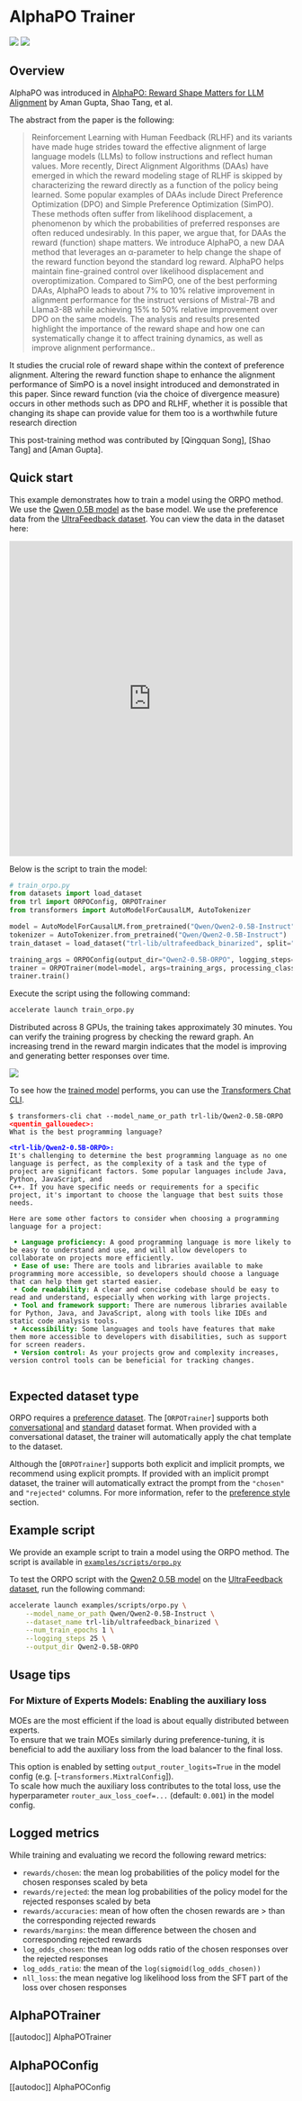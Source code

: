 # AlphaPO Trainer   

[![](https://img.shields.io/badge/All_models-ORPO-blue)](https://huggingface.co/models?other=orpo,trl) [![](https://img.shields.io/badge/smol_course-Chapter_2-yellow)](https://github.com/huggingface/smol-course/tree/main/2_preference_alignment)

## Overview

AlphaPO was introduced in [AlphaPO: Reward Shape Matters for LLM Alignment](https://icml.cc/virtual/2025/poster/45569) by Aman Gupta, Shao Tang, et al.

The abstract from the paper is the following:

> Reinforcement Learning with Human Feedback (RLHF) and its variants have made huge strides toward the effective alignment of large language models (LLMs) to follow instructions and reflect human values. More recently, Direct Alignment Algorithms (DAAs) have emerged in which the reward modeling stage of RLHF is skipped by characterizing the reward directly as a function of the policy being learned. Some popular examples of DAAs include Direct Preference Optimization (DPO) and Simple Preference Optimization (SimPO). These methods often suffer from likelihood displacement, a phenomenon by which the probabilities of preferred responses are often reduced undesirably. In this paper, we argue that, for DAAs the reward (function) shape matters. We introduce AlphaPO, a new DAA method that leverages an α-parameter to help change the shape of the reward function beyond the standard log reward. AlphaPO helps maintain fine-grained control over likelihood displacement and overoptimization. Compared to SimPO, one of the best performing DAAs, AlphaPO leads to about 7% to 10% relative improvement in alignment performance for the instruct versions of Mistral-7B and Llama3-8B while achieving 15% to 50% relative improvement over DPO on the same models. The analysis and results presented highlight the importance of the reward shape and how one can systematically change it to affect training dynamics, as well as improve alignment performance..

It studies the crucial role of reward shape within the context of preference alignment. Altering the reward function shape to enhance the alignment performance of SimPO is a novel insight introduced and demonstrated in this paper. Since reward function (via the choice of divergence measure) occurs in other methods such as DPO and RLHF, whether it is possible that changing its shape can provide value for them too is a worthwhile future research direction

This post-training method was contributed by [Qingquan Song], [Shao Tang] and [Aman Gupta].

## Quick start

This example demonstrates how to train a model using the ORPO method. We use the [Qwen 0.5B model](https://huggingface.co/Qwen/Qwen2-0.5B-Instruct) as the base model. We use the preference data from the [UltraFeedback dataset](https://huggingface.co/datasets/openbmb/UltraFeedback). You can view the data in the dataset here:

<iframe
  src="https://huggingface.co/datasets/trl-lib/ultrafeedback_binarized/embed/viewer/default/train?row=0"
  frameborder="0"
  width="100%"
  height="560px"
></iframe>

Below is the script to train the model:

```python
# train_orpo.py
from datasets import load_dataset
from trl import ORPOConfig, ORPOTrainer
from transformers import AutoModelForCausalLM, AutoTokenizer

model = AutoModelForCausalLM.from_pretrained("Qwen/Qwen2-0.5B-Instruct")
tokenizer = AutoTokenizer.from_pretrained("Qwen/Qwen2-0.5B-Instruct")
train_dataset = load_dataset("trl-lib/ultrafeedback_binarized", split="train")

training_args = ORPOConfig(output_dir="Qwen2-0.5B-ORPO", logging_steps=10)
trainer = ORPOTrainer(model=model, args=training_args, processing_class=tokenizer, train_dataset=train_dataset)
trainer.train()
```

Execute the script using the following command:

```bash
accelerate launch train_orpo.py
```

Distributed across 8 GPUs, the training takes approximately 30 minutes. You can verify the training progress by checking the reward graph. An increasing trend in the reward margin indicates that the model is improving and generating better responses over time.

![](https://huggingface.co/datasets/trl-lib/documentation-images/resolve/main/orpo-qwen2-reward-margin.png)

To see how the [trained model](https://huggingface.co/trl-lib/Qwen2-0.5B-ORPO) performs, you can use the [Transformers Chat CLI](https://huggingface.co/docs/transformers/quicktour#chat-with-text-generation-models).

<pre><code>$ transformers-cli chat --model_name_or_path trl-lib/Qwen2-0.5B-ORPO
<strong><span style="color: red;">&lt;quentin_gallouedec&gt;:</span></strong>
What is the best programming language?

<strong><span style="color: blue;">&lt;trl-lib/Qwen2-0.5B-ORPO&gt;:</span></strong>
It's challenging to determine the best programming language as no one language is perfect, as the complexity of a task and the type of project are significant factors. Some popular languages include Java, Python, JavaScript, and
C++. If you have specific needs or requirements for a specific project, it's important to choose the language that best suits those needs.                                                                                          

Here are some other factors to consider when choosing a programming language for a project:

 <strong><span style="color: green;">• Language proficiency:</span></strong> A good programming language is more likely to be easy to understand and use, and will allow developers to collaborate on projects more efficiently.                                     
 <strong><span style="color: green;">• Ease of use:</span></strong> There are tools and libraries available to make programming more accessible, so developers should choose a language that can help them get started easier.
 <strong><span style="color: green;">• Code readability:</span></strong> A clear and concise codebase should be easy to read and understand, especially when working with large projects.
 <strong><span style="color: green;">• Tool and framework support:</span></strong> There are numerous libraries available for Python, Java, and JavaScript, along with tools like IDEs and static code analysis tools.
 <strong><span style="color: green;">• Accessibility:</span></strong> Some languages and tools have features that make them more accessible to developers with disabilities, such as support for screen readers.
 <strong><span style="color: green;">• Version control:</span></strong> As your projects grow and complexity increases, version control tools can be beneficial for tracking changes.

</code></pre>

## Expected dataset type

ORPO requires a [preference dataset](dataset_formats#preference). The [`ORPOTrainer`] supports both [conversational](dataset_formats#conversational) and [standard](dataset_formats#standard) dataset format. When provided with a conversational dataset, the trainer will automatically apply the chat template to the dataset.

Although the [`ORPOTrainer`] supports both explicit and implicit prompts, we recommend using explicit prompts. If provided with an implicit prompt dataset, the trainer will automatically extract the prompt from the `"chosen"` and `"rejected"` columns. For more information, refer to the [preference style](dataset_formats#preference) section.

## Example script

We provide an example script to train a model using the ORPO method. The script is available in [`examples/scripts/orpo.py`](https://github.com/huggingface/trl/blob/main/examples/scripts/orpo.py)

To test the ORPO script with the [Qwen2 0.5B model](https://huggingface.co/Qwen/Qwen2-0.5B-Instruct) on the [UltraFeedback dataset](https://huggingface.co/datasets/trl-lib/ultrafeedback_binarized), run the following command:

```bash
accelerate launch examples/scripts/orpo.py \
    --model_name_or_path Qwen/Qwen2-0.5B-Instruct \
    --dataset_name trl-lib/ultrafeedback_binarized \
    --num_train_epochs 1 \
    --logging_steps 25 \
    --output_dir Qwen2-0.5B-ORPO
```

## Usage tips

### For Mixture of Experts Models: Enabling the auxiliary loss

MOEs are the most efficient if the load is about equally distributed between experts.  
To ensure that we train MOEs similarly during preference-tuning, it is beneficial to add the auxiliary loss from the load balancer to the final loss.

This option is enabled by setting `output_router_logits=True` in the model config (e.g. [`~transformers.MixtralConfig`]).  
To scale how much the auxiliary loss contributes to the total loss, use the hyperparameter `router_aux_loss_coef=...` (default: `0.001`) in the model config.

## Logged metrics

While training and evaluating we record the following reward metrics:

- `rewards/chosen`: the mean log probabilities of the policy model for the chosen responses scaled by beta
- `rewards/rejected`: the mean log probabilities of the policy model for the rejected responses scaled by beta
- `rewards/accuracies`: mean of how often the chosen rewards are > than the corresponding rejected rewards
- `rewards/margins`: the mean difference between the chosen and corresponding rejected rewards
- `log_odds_chosen`: the mean log odds ratio of the chosen responses over the rejected responses
- `log_odds_ratio`: the mean of the `log(sigmoid(log_odds_chosen))`
- `nll_loss`: the mean negative log likelihood loss from the SFT part of the loss over chosen responses
 
## AlphaPOTrainer

[[autodoc]] AlphaPOTrainer

## AlphaPOConfig

[[autodoc]] AlphaPOConfig

